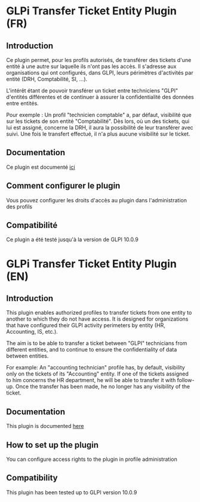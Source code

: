 # GLPi Transfer Ticket Entity Plugin (FR)

## Introduction

Ce plugin permet, pour les profils autorisés, de transférer des tickets d'une entité à une autre sur laquelle ils n'ont pas les accès.
Il s'adresse aux organisations qui ont configurés, dans GLPI, leurs périmètres d'activités par entité (DRH, Comptabilité, SI, ...).

L'intérêt étant de pouvoir transférer un ticket entre techniciens "GLPI" d'entités différentes et de continuer à assurer la confidentialité des données entre entités.

Pour exemple : 
Un profil "technicien comptable" a, par défaut, visibilité que sur les tickets de son entité "Comptabilité".
Dès lors, où un des tickets, qui lui est assigné, concerne la DRH, il aura la possibilité de leur transférer avec suivi.
Une fois le transfert effectué, il n'a plus aucune visibilité sur le ticket.

## Documentation

Ce plugin est documenté [ici](https://github.com/departement-maine-et-loire/transferticketentity/blob/master/README.md)

## Comment configurer le plugin

Vous pouvez configurer les droits d'accès au plugin dans l'administration des profils

## Compatibilité

Ce plugin a été testé jusqu'à la version de GLPI 10.0.9

# GLPi Transfer Ticket Entity Plugin (EN)

## Introduction

This plugin enables authorized profiles to transfer tickets from one entity to another to which they do not have access.
It is designed for organizations that have configured their GLPI activity perimeters by entity (HR, Accounting, IS, etc.).

The aim is to be able to transfer a ticket between "GLPI" technicians from different entities, and to continue to ensure the confidentiality of data between entities.

For example: 
An "accounting technician" profile has, by default, visibility only on the tickets of its "Accounting" entity.
If one of the tickets assigned to him concerns the HR department, he will be able to transfer it with follow-up.
Once the transfer has been made, he no longer has any visibility of the ticket.

## Documentation

This plugin is documented [here](https://github.com/departement-maine-et-loire/transferticketentity/blob/master/README.md)

## How to set up the plugin

You can configure access rights to the plugin in profile administration

## Compatibility

This plugin has been tested up to GLPI version 10.0.9